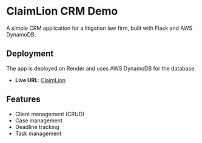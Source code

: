 # ClaimLion CRM Demo

A simple CRM application for a litigation law firm, built with Flask and AWS DynamoDB.

## Deployment

The app is deployed on Render and uses AWS DynamoDB for the database.

- **Live URL**: [ClaimLion](https://claimlion-crm-demo.onrender.com/)

## Features
- Client management (CRUD)
- Case management
- Deadline tracking
- Task management
